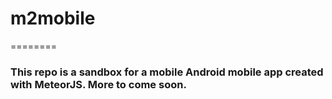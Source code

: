 # m2mobile
========
### This repo is a sandbox for a mobile Android mobile app created with MeteorJS. More to come soon.